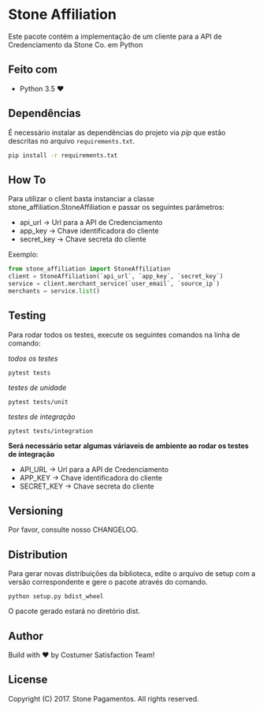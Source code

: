 # Stone Affiliation
Este pacote contém a implementação de um cliente para a API de Credenciamento da Stone Co. em Python

## Feito com
- Python 3.5 :heart:

## Dependências
É necessário instalar as dependências do projeto via _pip_ que estão descritas no arquivo `requirements.txt`.

```bash
pip install -r requirements.txt
```

## How To
Para utilizar o client basta instanciar a classe stone_affiliation.StoneAffiliation e passar os seguintes parâmetros:
- api_url -> Url para a API de Credenciamento
- app_key -> Chave identificadora do cliente
- secret_key -> Chave secreta do cliente

Exemplo:
```python
from stone_affiliation import StoneAffiliation
client = StoneAffiliation(`api_url`, `app_key`, `secret_key`)
service = client.merchant_service(`user_email`, `source_ip`)
merchants = service.list()
```


## Testing
Para rodar todos os testes, execute os seguintes comandos na linha de comando:

*todos os testes*
```
pytest tests
```

*testes de unidade*
```
pytest tests/unit
```

*testes de integração*
```
pytest tests/integration
```

__Será necessário setar algumas váriaveis de ambiente ao rodar os testes de integração__

- API_URL -> Url para a API de Credenciamento
- APP_KEY -> Chave identificadora do cliente
- SECRET_KEY -> Chave secreta do cliente

## Versioning
Por favor, consulte nosso CHANGELOG.

## Distribution
Para gerar novas distribuições da biblioteca, edite o arquivo de setup com a versão correspondente e gere o pacote através do comando.

```
python setup.py bdist_wheel
```

O pacote gerado estará no diretório dist.


## Author

Build with :heart: by Costumer Satisfaction Team!

## License

Copyright (C) 2017. Stone Pagamentos. All rights reserved.
